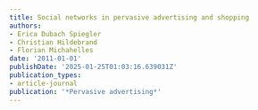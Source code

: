 ```yaml
---
title: Social networks in pervasive advertising and shopping
authors:
- Erica Dubach Spiegler
- Christian Hildebrand
- Florian Michahelles
date: '2011-01-01'
publishDate: '2025-01-25T01:03:16.639031Z'
publication_types:
- article-journal
publication: '*Pervasive advertising*'
---
```

